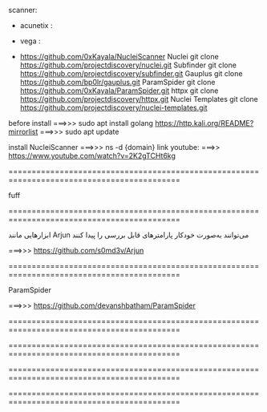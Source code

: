 scanner:

- acunetix :

- vega : 

- https://github.com/0xKayala/NucleiScanner
Nuclei git clone https://github.com/projectdiscovery/nuclei.git
Subfinder git clone https://github.com/projectdiscovery/subfinder.git
Gauplus git clone https://github.com/bp0lr/gauplus.git
ParamSpider git clone https://github.com/0xKayala/ParamSpider.git
httpx git clone https://github.com/projectdiscovery/httpx.git
Nuclei Templates git clone https://github.com/projectdiscovery/nuclei-templates.git

before install ===>>> sudo apt install golang
https://http.kali.org/README?mirrorlist ===>>> sudo apt update

install NucleiScanner ===>>> ns -d {domain}
link youtube: ===>> https://www.youtube.com/watch?v=2K2gTCHt6kg



===========================================================================================

fuff

===========================================================================================


ابزارهایی مانند Arjun می‌توانند به‌صورت خودکار پارامترهای قابل بررسی را پیدا کنند

===>>> https://github.com/s0md3v/Arjun


===========================================================================================

ParamSpider

===>>> https://github.com/devanshbatham/ParamSpider

===========================================================================================


===========================================================================================


===========================================================================================


===========================================================================================
